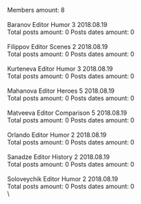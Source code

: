 Members amount: 8\
\
Baranov	Editor Humor 3 2018.08.19\
Total posts amount: 0	Posts dates amount: 0\
\
Filippov	Editor Scenes 2 2018.08.19\
Total posts amount: 0	Posts dates amount: 0\
\
Kurteneva	Editor Humor 3 2018.08.19\
Total posts amount: 0	Posts dates amount: 0\
\
Mahanova	Editor Heroes 5 2018.08.19\
Total posts amount: 0	Posts dates amount: 0\
\
Matveeva	Editor Comparison 5 2018.08.19\
Total posts amount: 0	Posts dates amount: 0\
\
Orlando	Editor Humor 2 2018.08.19\
Total posts amount: 0	Posts dates amount: 0\
\
Sanadze	Editor History 2 2018.08.19\
Total posts amount: 0	Posts dates amount: 0\
\
Soloveychik	Editor Humor 2 2018.08.19\
Total posts amount: 0	Posts dates amount: 0\
\
